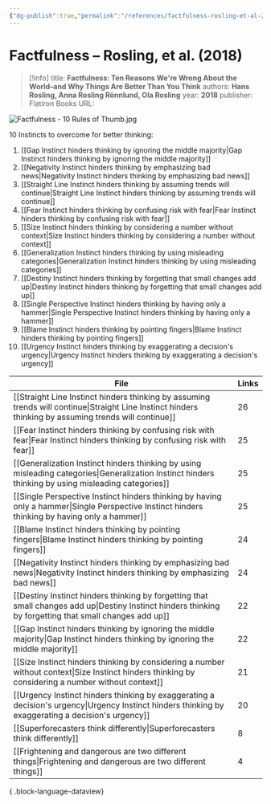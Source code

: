 ```yaml
---
{"dg-publish":true,"permalink":"/references/factfulness-rosling-et-al-2018/"}
---
```



# Factfulness – Rosling, et al. (2018)

> [!info]
> title: **Factfulness: Ten Reasons We're Wrong About the World–and Why Things Are Better Than You Think**
> authors: **Hans Rosling, Anna Rosling Rönnlund, Ola Rosling**
> year: **2018**
> publisher: Flatiron Books
> URL: 




![Factfulness - 10 Rules of Thumb.jpg](/img/user/Attachments/Factfulness%20-%2010%20Rules%20of%20Thumb.jpg)

10 Instincts to overcome for better thinking:
1. [[Gap Instinct hinders thinking by ignoring the middle majority\|Gap Instinct hinders thinking by ignoring the middle majority]]
2. [[Negativity Instinct hinders thinking by emphasizing bad news\|Negativity Instinct hinders thinking by emphasizing bad news]]
3. [[Straight Line Instinct hinders thinking by assuming trends will continue\|Straight Line Instinct hinders thinking by assuming trends will continue]]
4. [[Fear Instinct hinders thinking by confusing risk with fear\|Fear Instinct hinders thinking by confusing risk with fear]]
5. [[Size Instinct hinders thinking by considering a number without context\|Size Instinct hinders thinking by considering a number without context]]
6. [[Generalization Instinct hinders thinking by using misleading categories\|Generalization Instinct hinders thinking by using misleading categories]]
7. [[Destiny Instinct hinders thinking by forgetting that small changes add up\|Destiny Instinct hinders thinking by forgetting that small changes add up]]
8. [[Single Perspective Instinct hinders thinking by having only a hammer\|Single Perspective Instinct hinders thinking by having only a hammer]]
9. [[Blame Instinct hinders thinking by pointing fingers\|Blame Instinct hinders thinking by pointing fingers]]
10. [[Urgency Instinct hinders thinking by exaggerating a decision's urgency\|Urgency Instinct hinders thinking by exaggerating a decision's urgency]]

| File                                                                                                                                                        | Links |
| ----------------------------------------------------------------------------------------------------------------------------------------------------------- | ----- |
| [[Straight Line Instinct hinders thinking by assuming trends will continue\|Straight Line Instinct hinders thinking by assuming trends will continue]]   | 26    |
| [[Fear Instinct hinders thinking by confusing risk with fear\|Fear Instinct hinders thinking by confusing risk with fear]]                               | 25    |
| [[Generalization Instinct hinders thinking by using misleading categories\|Generalization Instinct hinders thinking by using misleading categories]]     | 25    |
| [[Single Perspective Instinct hinders thinking by having only a hammer\|Single Perspective Instinct hinders thinking by having only a hammer]]           | 25    |
| [[Blame Instinct hinders thinking by pointing fingers\|Blame Instinct hinders thinking by pointing fingers]]                                             | 24    |
| [[Negativity Instinct hinders thinking by emphasizing bad news\|Negativity Instinct hinders thinking by emphasizing bad news]]                           | 24    |
| [[Destiny Instinct hinders thinking by forgetting that small changes add up\|Destiny Instinct hinders thinking by forgetting that small changes add up]] | 22    |
| [[Gap Instinct hinders thinking by ignoring the middle majority\|Gap Instinct hinders thinking by ignoring the middle majority]]                         | 22    |
| [[Size Instinct hinders thinking by considering a number without context\|Size Instinct hinders thinking by considering a number without context]]       | 21    |
| [[Urgency Instinct hinders thinking by exaggerating a decision's urgency\|Urgency Instinct hinders thinking by exaggerating a decision's urgency]]       | 20    |
| [[Superforecasters think differently\|Superforecasters think differently]]                                                                               | 8     |
| [[Frightening and dangerous are two different things\|Frightening and dangerous are two different things]]                                               | 4     |

{ .block-language-dataview}
